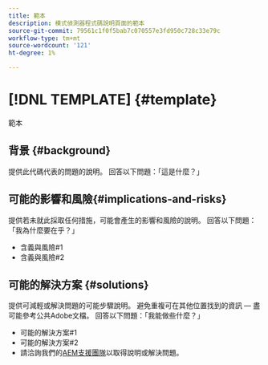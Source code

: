```yaml
---
title: 範本
description: 模式偵測器程式碼說明頁面的範本
source-git-commit: 79561c1f0f5bab7c070557e3fd950c728c33e79c
workflow-type: tm+mt
source-wordcount: '121'
ht-degree: 1%

---
```



# [!DNL TEMPLATE] {#template}

範本

## 背景 {#background}

提供此代碼代表的問題的說明。
回答以下問題：「這是什麼？」

## 可能的影響和風險{#implications-and-risks}

提供若未就此採取任何措施，可能會產生的影響和風險的說明。
回答以下問題：「我為什麼要在乎？」

* 含義與風險#1
* 含義與風險#2

## 可能的解決方案 {#solutions}

提供可減輕或解決問題的可能步驟說明。 避免重複可在其他位置找到的資訊 — 盡可能參考公共Adobe文檔。
回答以下問題：「我能做些什麼？」

* 可能的解決方案#1
* 可能的解決方案#2
* 請洽詢我們的[AEM支援團隊](https://helpx.adobe.com/enterprise/using/support-for-experience-cloud.html)以取得說明或解決問題。
